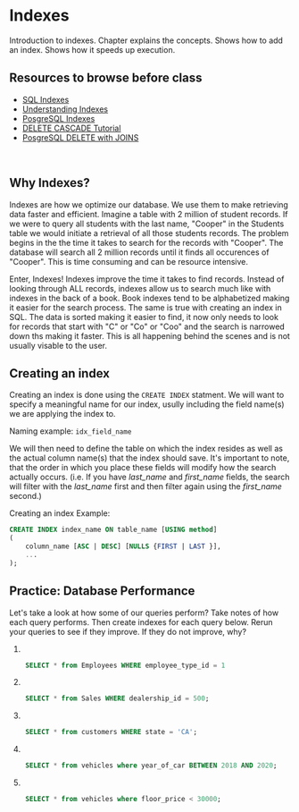 # Indexes

Introduction to indexes. Chapter explains the concepts. Shows how to add an index. Shows how it speeds up execution.

## Resources to browse before class

- [SQL Indexes](https://www.youtube.com/watch?v=fsG1XaZEa78)
- [Understanding Indexes](https://www.youtube.com/watch?v=8oBKA4hU4xM)
- [PosgreSQL Indexes](http://postgresguide.com/performance/indexes.html)
- [DELETE CASCADE Tutorial](https://kb.objectrocket.com/postgresql/how-to-use-the-postgresql-delete-cascade-1369)
- [PosgreSQL DELETE with JOINS](https://www.postgresqltutorial.com/postgresql-delete-join/)

<br>

## Why Indexes?
Indexes are how we optimize our database. We use them to make retrieving data faster and efficient. Imagine a table with 2 million of student records. If we were to query all students with the last name, "Cooper" in the Students table we would initiate a retrieval of all those students records. The problem begins in the the time it takes to search for the records with "Cooper". The database will search all 2 million records until it finds all occurences of "Cooper". This is time consuming and can be resource intensive. 

Enter, Indexes! Indexes improve the time it takes to find records. Instead of looking through ALL records, indexes allow us to search much like with indexes in the back of a book. Book indexes tend to be alphabetized making it easier for the search process. The same is true with creating an index in SQL. The data is sorted making it easier to find, it now only needs to look for records that start with "C" or "Co" or "Coo" and the search is narrowed down ths making it faster. This is all happening behind the scenes and is not usually visable to the user.


## Creating an index
Creating an index is done using the `CREATE INDEX` statment. We will want to specify a meaningful name for our index, usully including the field name(s) we are applying the index to.

Naming example:
```idx_field_name```

We will then need to define the table on which the index resides as well as the actual column name(s) that the index should save. It's important to note, that the order in which you place these fields will modify how the search actually occurs. (i.e. If you have *last_name* and *first_name* fields, the search will filter with the *last_name* first and then filter again using the *first_name* second.)

Creating an index Example:
```sql
CREATE INDEX index_name ON table_name [USING method]
(
    column_name [ASC | DESC] [NULLS {FIRST | LAST }],
    ...
);
```

## Practice: Database Performance

Let's take a look at how some of our queries perform? Take notes of how each query performs. Then create indexes for each query below. Rerun your queries to see if they improve. If they do not improve, why?

1)
```sql 
    SELECT * from Employees WHERE employee_type_id = 1
```
2)
```sql 
    SELECT * from Sales WHERE dealership_id = 500;
```
3)
```sql 
    SELECT * from customers WHERE state = 'CA';
```
4)
```sql 
    SELECT * from vehicles where year_of_car BETWEEN 2018 AND 2020;
```
5)
```sql 
    SELECT * from vehicles where floor_price < 30000;
```